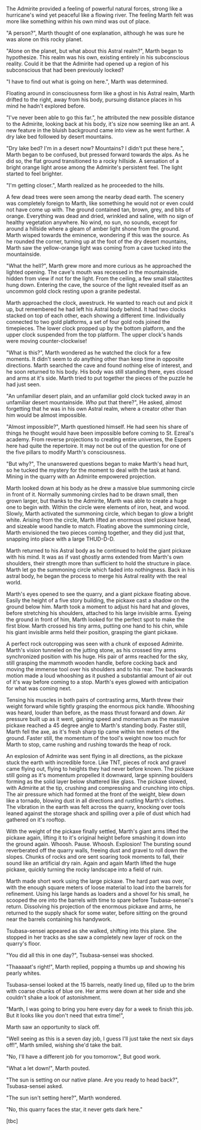 The Admirite provided a feeling of powerful natural forces, strong like a hurricane's wind yet peaceful like a flowing river. The feeling Marth felt was more like something within his own mind was out of place.

"A person?", Marth thought of one explanation, although he was sure he was alone on this rocky planet.

"Alone on the planet, but what about this Astral realm?", Marth began to hypothesize. This realm was his own, existing entirely in his subconscious reality. Could it be that the Admirite had opened up a region of his subconscious that had been previously locked?

"I have to find out what is going on here.", Marth was determined.

Floating around in consciousness form like a ghost in his Astral realm, Marth drifted to the right, away from his body, pursuing distance places in his mind he hadn't explored before.

"I've never been able to go this far.", he attributed the new possible distance to the Admirite, looking back at his body, it's size now seeming like an ant. A new feature in the bluish background came into view as he went further. A dry lake bed followed by desert mountains. 

"Dry lake bed? I'm in a desert now? Mountains? I didn't put these here.", Marth began to be confused, but pressed forward towards the alps. As he did so, the flat ground transitioned to a rocky hillside. A sensation of a bright orange light arose among the Admirite's persistent feel. The light started to feel brighter.

"I'm getting closer.", Marth realized as he proceeded to the hills.

A few dead trees were seen among the nearby dead earth. The scenery was completely foreign to Marth, like something he would not or even could not have come up with. The ground contained tan, brown, grey, and bits of orange. Everything was dead and dried, wrinkled and saline, with no sign of healthy vegetation anywhere. No wind, no sun, no sounds, except for around a hillside where a gleam of amber light shone from the ground. Marth wisped towards the eminence, wondering if this was the source. As he rounded the corner, turning up at the foot of the dry desert mountains, Marth saw the yellow-orange light was coming from a cave tucked into the mountainside.

"What the hell?", Marth grew more and more curious as he approached the lighted opening. The cave's mouth was recessed in the mountainside, hidden from view if not for the light. From the ceiling, a few small stalactites hung down. Entering the cave, the source of the light revealed itself as an uncommon gold clock resting upon a granite pedestal.

Marth approached the clock, awestruck. He wanted to reach out and pick it up, but remembered he had left his Astral body behind. It had two clocks stacked on top of each other, each showing a different time. Individually connected to two gold platforms, a set of four gold rods joined the timepieces. The lower clock propped up by the bottom platform, and the upper clock suspended from the top platform. The upper clock's hands were moving counter-clockwise!

"What is this?", Marth wondered as he watched the clock for a few moments. It didn't seem to _do_ anything other than keep time in opposite directions. Marth searched the cave and found nothing else of interest, and he soon returned to his body. His body was still standing there, eyes closed and arms at it's side. Marth tried to put together the pieces of the puzzle he had just seen.

"An unfamiliar desert plain, and an unfamiliar gold clock tucked away in an unfamiliar desert mountainside. _Who_ put that there?", He asked, almost forgetting that he was in his own Astral realm, where a creator other than him would be almost impossible.

"Almost impossible?", Marth questioned himself. He had seen his share of things he thought would have been impossible before coming to St. Ezreal's academy. From reverse projections to creating entire universes, the Espers here had quite the repertoire. It may not be out of the question for one of the five pillars to modify Marth's consciousness.

"But why?", The unanswered questions began to make Marth's head hurt, so he tucked the mystery for the moment to deal with the task at hand. Mining in the quarry with an Admirite empowered projection.

Marth looked down at his body as he drew a massive blue summoning circle in front of it. Normally summoning circles had to be drawn small, then grown larger, but thanks to the Admirite, Marth was able to create a huge one to begin with. Within the circle were elements of iron, heat, and wood. Slowly, Marth activated the summoning circle, which began to glow a bright white. Arising from the circle, Marth lifted an enormous steel pickaxe head, and sizeable wood handle to match. Floating above the summoning circle, Marth envisioned the two pieces coming together, and they did just that, snapping into place with a large THUD-D-D.

Marth returned to his Astral body as he continued to hold the giant pickaxe with his mind. It was as if vast ghostly arms extended from Marth's own shoulders, their strength more than sufficient to hold the structure in place. Marth let go the summoning circle which faded into nothingness. Back in his astral body, he began the process to merge his Astral reality with the real world. 

Marth's eyes opened to see the quarry, and a giant pickaxe floating above. Easily the height of a five story building, the pickaxe cast a shadow on the ground below him. Marth took a moment to adjust his hard hat and gloves, before stretching his shoulders, attached to his large invisible arms. Eyeing the ground in front of him, Marth looked for the perfect spot to make the first blow. Marth crossed his tiny arms, putting one hand to his chin, while his giant invisible arms held their position, grasping the giant pickaxe. 

A perfect rock outcropping was seen with a chunk of exposed Admirite. Marth's vision tunneled on the jutting stone, as his crossed tiny arms synchronized position with his huge. His pair of arms reached for the sky, still grasping the mammoth wooden handle, before cocking back and moving the immense tool over his shoulders and to his rear. The backwards motion made a loud whooshing as it pushed a substantial amount of air out of it's way before coming to a stop. Marth's eyes glowed with anticipation for what was coming next.

Tensing his muscles in both pairs of contrasting arms, Marth threw their weight forward while tightly grasping the enormous pick handle. Whooshing was heard, louder than before, as the mass thrust forward and down. Air pressure built up as it went, gaining speed and momentum as the massive pickaxe reached a 45 degree angle to Marth's standing body. Faster still, Marth fell the axe, as it's fresh sharp tip came within ten meters of the ground. Faster still, the momentum of the tool's weight now too much for Marth to stop, came rushing and rushing towards the heap of rock.

An explosion of Admirite was sent flying in all directions, as the pickaxe stuck the earth with incredible force. Like TNT, pieces of rock and gravel came flying out, flying to heights they had never before known. The pickaxe still going as it's momentum propelled it downward, large spinning boulders forming as the solid layer below shattered like glass. The pickaxe slowed, with Admirite at the tip, crushing and compressing and crunching into chips. The air pressure which had formed at the front of the weight, blew down like a tornado, blowing dust in all directions and rustling Marth's clothes. The vibration in the earth was felt across the quarry, knocking over tools leaned against the storage shack and spilling over a pile of dust which had gathered on it's rooftop.

With the weight of the pickaxe finally settled, Marth's giant arms lifted the pickaxe again, lifting it to it's original height before smashing it down into the ground again. Whoosh. Pause. Whoosh. Explosion! The bursting sound reverberated off the quarry walls, freeing dust and gravel to roll down the slopes. Chunks of rocks and ore sent soaring took moments to fall, their sound like an artificial dry rain. Again and again Marth lifted the huge pickaxe, quickly turning the rocky landscape into a field of ruin.

Marth made short work using the large pickaxe. The hard part was over, with the enough square meters of loose material to load into the barrels for refinement. Using his large hands as loaders and a shovel for his small, he scooped the ore into the barrels with time to spare before Tsubasa-sensei's return. Dissolving his projection of the enormous pickaxe and arms, he returned to the supply shack for some water, before sitting on the ground near the barrels containing his handywork.

Tsubasa-sensei appeared as she walked, shifting into this plane. She stopped in her tracks as she saw a completely new layer of rock on the quarry's floor.

"You did all this in one day?", Tsubasa-sensei was shocked.

"Thaaaaat's right!", Marth replied, popping a thumbs up and showing his pearly whites.

Tsubasa-sensei looked at the 15 barrels, neatly lined up, filled up to the brim with coarse chunks of blue ore. Her arms were down at her side and she couldn't shake a look of astonishment.

"Marth, I was going to bring you here every day for a week to finish this job. But it looks like you don't need that extra time!",

Marth saw an opportunity to slack off.

"Well seeing as this is a seven day job, I guess I'll just take the next six days off!", Marth smiled, wishing she'd take the bait.

"No, I'll have a different job for you tomorrow.", But good work. 

"What a let down!", Marth pouted.

"The sun is setting on our native plane. Are you ready to head back?", Tsubasa-sensei asked.

"The sun isn't setting here?", Marth wondered.

"No, this quarry faces the star, it never gets dark here."

[tbc]